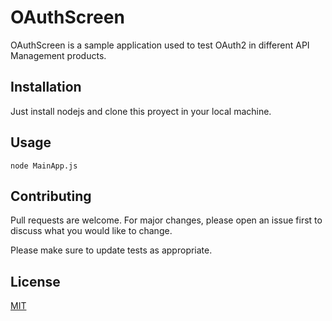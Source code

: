 # OAuthScreen

OAuthScreen is a sample application used to test OAuth2 in different  API Management products.

## Installation

Just install nodejs and clone this proyect in your local machine.

## Usage

```nodejs
node MainApp.js
```

## Contributing
Pull requests are welcome. For major changes, please open an issue first to discuss what you would like to change.

Please make sure to update tests as appropriate.

## License
[MIT](https://choosealicense.com/licenses/mit/)
